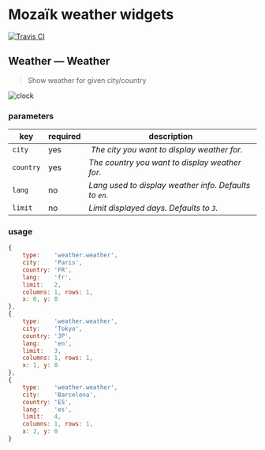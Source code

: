 # Mozaïk weather widgets

[![Travis CI](https://img.shields.io/travis/plouc/mozaik-ext-weather.svg?style=flat-square)](https://travis-ci.org/plouc/mozaik-ext-weather)

## Weather — Weather

> Show weather for given city/country

![clock](https://raw.githubusercontent.com/plouc/mozaik-ext-weather/master/preview/weather.weather.png)

### parameters

key       | required | description
----------|----------|----------------------------------------------------
`city`    | yes      | *The city you want to display weather for.*
`country` | yes      | *The country you want to display weather for.*
`lang`    | no       | *Lang used to display weather info. Defaults to `en`.*
`limit`   | no       | *Limit displayed days. Defaults to `3`.*

### usage

```javascript
{
    type:    'weather.weather',
    city:    'Paris',
    country: 'FR',
    lang:    'fr',
    limit:   2,
    columns: 1, rows: 1,
    x: 0, y: 0
},
{
    type:    'weather.weather',
    city:    'Tokyo',
    country: 'JP',
    lang:    'en',
    limit:   3,
    columns: 1, rows: 1,
    x: 1, y: 0
},
{
    type:    'weather.weather',
    city:    'Barcelona',
    country: 'ES',
    lang:    'es',
    limit:   4,
    columns: 1, rows: 1,
    x: 2, y: 0
}
```
